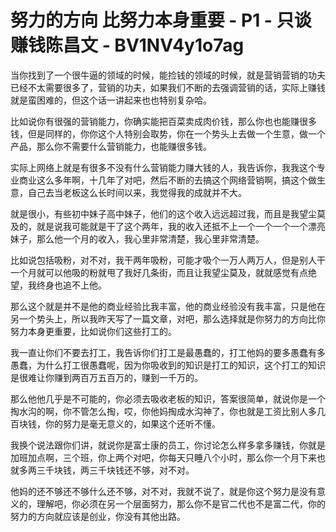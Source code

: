 # 努力的方向 比努力本身重要 - P1 - 只谈赚钱陈昌文 - BV1NV4y1o7ag

当你找到了一个很牛逼的领域的时候，能捡钱的领域的时候，就是营销营销的功夫已经不太需要很多了，营销的功夫，如果我们不断的去强调营销的话，实际上赚钱就是蛮困难的，但这个话一讲起来也也特别复杂哈。

比如说你有很强的营销能力，你确实能把百菜卖成肉价钱，那么你也也能赚很多钱，但是同样的，你你这个人特别会取势，你在一个势头上去做一个生意，做一个产品，那么你不需要什么营销能力，也能赚很多钱。

实际上网络上就是有很多不没有什么营销能力赚大钱的人，我告诉你，我我这个专业商业这么多年啊，十几年了对吧，然后不断的去搞这个网络营销啊，搞这个做生意，自己去当老板这么长时间以来，我觉得我的成就并不大。

就是很小，有些初中妹子高中妹子，他们的这个收入远远超过我，而且是我望尘莫及的，就是说我可能就是干了这个两年，我的收入还抵不上一个一个一个一个漂亮妹子，那么他一个月的收入，我心里非常清楚，我心里非常清楚。

比如说包括吸粉，对不对，我干两年吸粉，可能才吸个一万人两万人，但是别人干一个月就可以他吸的粉就甩了我好几条街，而且让我望尘莫及，就就感觉有点绝望，我终身也追不上他。

那么这个就是并不是他的商业经验比我丰富，他的商业经验没有我丰富，只是他在另一个势头上，所以我昨天写了一篇文章，对吧，那么选择就是你努力的方向比你努力本身更重要，比如说你们这些打工的。

我一直让你们不要去打工，我告诉你们打工是最愚蠢的，打工他妈的要多愚蠢有多愚蠢，为什么打工很愚蠢呢，因为你吸收到的知识是打工的知识，这个打工的知识是很难让你赚到两百万五百万的，赚到一千万的。

那么他他几乎是不可能的，你必须去吸收老板的知识，答案很简单，就说你是一个掏水沟的啊，你不管怎么掏，哎，你他妈掏成水沟神了，你也就是工资比别人多几百块钱，你的努力是毫无意义的，如果这个还听不懂。

我换个说法跟你们讲，就说你是富士康的员工，你讨论怎么样多拿多赚钱，你就是加班加点啊，三个班，你上两个对吧，你每天只睡八个小时，那么你一个月下来也就多两三千块钱，两三千块钱还不够，对不对。

他妈的还不够还不够什么还不够，对不对，我就不说了，就是你这个努力是没有意义的，理解吧，你必须在另一个层面努力，那么你不是官二代也不是富二代，你的努力的方向就应该是创业，你没有其他出路。

